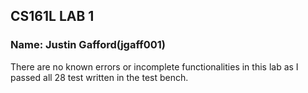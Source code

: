 ## CS161L LAB 1
### Name: Justin Gafford(jgaff001)
There are no known errors or incomplete functionalities in this lab as I passed all 28 test written in the test bench.

